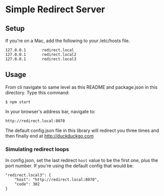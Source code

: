 # Simple Redirect Server

## Setup
If you're on a Mac, add the following to your /etc/hosts file.
```
127.0.0.1       redirect.local
127.0.0.1       redirect.local2
127.0.0.1       redirect.local3
```

## Usage
From cli navigate to same level as this README and package.json in this directory. Type this command:
```
$ npm start
```

In your browser's address bar, navigate to:
```
http://redirect.local:8070
```

The default config.json file in this library will redirect you three times and then finally end at http://duckduckgo.com

### Simulating redirect loops
In config.json, set the last redirect `host` value to be the first one, plus the port number. If you're using the default config that would be:
```
"redirect.local3": {
    "host": "http://redirect.local:8070",
    "code": 302
}
```

